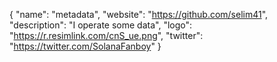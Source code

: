 {
  "name": "metadata",
  "website": "https://github.com/selim41",
  "description": "I operate some data",
  "logo": "https://r.resimlink.com/cnS_ue.png",
  "twitter": "https://twitter.com/SolanaFanboy"
}
